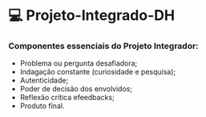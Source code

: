 # :computer:   Projeto-Integrado-DH

### Componentes essenciais do Projeto Integrador:

  - Problema ou pergunta desafiadora;
  - Indagação constante (curiosidade e pesquisa);
  - Autenticidade;
  - Poder de decisão dos envolvidos;
  - Reflexão crítica efeedbacks;
  - Produto final.

<!-- Teste de Acesso à pasta do Projeto Integrador -->
<!-- À proposito, isso é um comentário em MarkDown -->

